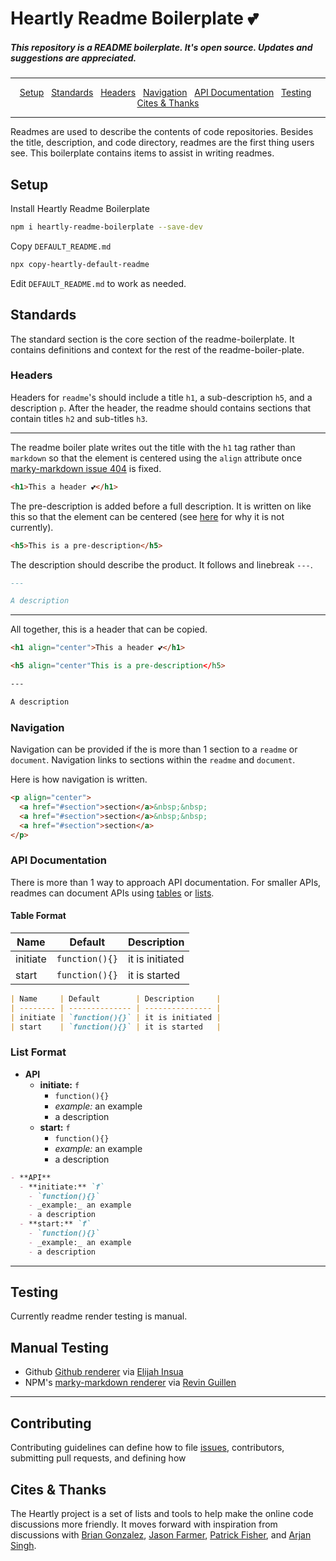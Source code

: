 <h1>Heartly Readme Boilerplate 💕</h1>

<h5>This repository is a README boilerplate. It's open source. Updates and suggestions are appreciated.</h5>

---

<p align="center">
  <a href="#setup">Setup</a>&nbsp;&nbsp;
  <a href="#standards">Standards</a>&nbsp;&nbsp;
  <a href="#headers">Headers</a>&nbsp;&nbsp;
  <a href="#navigation">Navigation</a>&nbsp;&nbsp;
  <a href="#api-documentation">API Documentation</a>&nbsp;&nbsp;
  <a href="#testing">Testing</a>&nbsp;&nbsp;
  <a href="#cite">Cites & Thanks</a>
</p>

---

Readmes are used to describe the contents of code repositories. Besides the title, description, and code directory, readmes are the first thing users see. This boilerplate contains items to assist in writing readmes.

## Setup

Install Heartly Readme Boilerplate

```bash
npm i heartly-readme-boilerplate --save-dev
```

Copy `DEFAULT_README.md`

```bash
npx copy-heartly-default-readme
```

Edit `DEFAULT_README.md` to work as needed.

## Standards

The standard section is the core section of the readme-boilerplate. It contains definitions and context for the rest of the readme-boiler-plate.

### Headers

Headers for `readme`'s should include a title `h1`, a sub-description `h5`, and a description `p`. After the header, the readme should contains sections that contain titles `h2` and sub-titles `h3`.

---

The readme boiler plate writes out the title with the `h1` tag rather than `markdown` so that the element is centered using the `align` attribute once [marky-markdown issue 404](https://github.com/npm/marky-markdown/issues/404) is fixed.

```html
<h1>This a header 💕</h1>
```

The pre-description is added before a full description. It is written on like this so that the element can be centered (see [here](https://github.com/npm/marky-markdown/issues/404) for why it is not currently).

```html
<h5>This is a pre-description</h5>
```

The description should describe the product. It follows and linebreak `---`.

```markdown
---

A description
```

---

All together, this is a header that can be copied.

```html
<h1 align="center">This a header 💕</h1>

<h5 align="center"This is a pre-description</h5>

---

A description
```

### Navigation

Navigation can be provided if the is more than 1 section to a `readme` or `document`. Navigation links to sections within the `readme` and `document`.

Here is how navigation is written.

```html
<p align="center">
  <a href="#section">section</a>&nbsp;&nbsp;
  <a href="#section">section</a>&nbsp;&nbsp;
  <a href="#section">section</a>
</p>
```

### API Documentation

There is more than 1 way to approach API documentation. For smaller APIs, readmes can document APIs using [tables](#table-format) or [lists](#list-format).

#### Table Format

| Name     | Default        | Description     |
| -------- | -------------- | --------------- |
| initiate | `function(){}` | it is initiated |
| start    | `function(){}` | it is started   |

```md
| Name     | Default        | Description     |
| -------- | -------------- | --------------- |
| initiate | `function(){}` | it is initiated |
| start    | `function(){}` | it is started   |
```

### List Format

- **API**
  - **initiate:** `f`
    - `function(){}`
    - _example:_ an example
    - a description
  - **start:** `f`
    - `function(){}`
    - _example:_ an example
    - a description

```md
- **API**
  - **initiate:** `f`
    - `function(){}`
    - _example:_ an example
    - a description
  - **start:** `f`
    - `function(){}`
    - _example:_ an example
    - a description
```

---

## Testing

Currently readme render testing is manual.

## Manual Testing

- Github [Github renderer](http://tmpvar.com/markdown.html) via [Elijah Insua](https://github.com/tmpvar)
- NPM's [marky-markdown renderer](https://revin.github.io/marky-markdown/) via [Revin Guillen](https://github.com/revin)

---

## Contributing

Contributing guidelines can define how to file [issues](https://github.com/heartly/readme-boilerplate/issues), contributors, submitting pull requests, and defining how

<h2 id="cite">Cites & Thanks</h2>

The Heartly project is a set of lists and tools to help make the online code discussions more friendly. It moves forward with inspiration from discussions with [Brian Gonzalez](https://www.briangonzalez.org/), [Jason Farmer](https://github.com/jacefarm), [Patrick Fisher](https://github.com/pwfisher), and [Arjan Singh](https://github.com/arjansingh).
